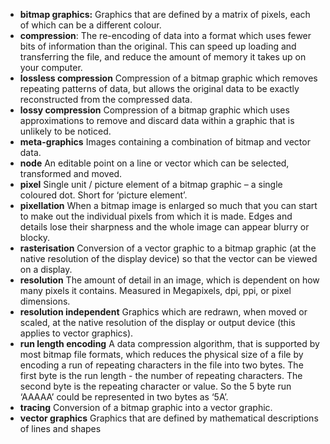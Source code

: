 - **bitmap graphics:**
Graphics that are defined by a matrix of pixels, each of which can be a different colour.
- **compression**:
The re-encoding of data into a format which uses fewer bits of information than the original. This can speed up loading and transferring the file, and reduce the amount of memory it takes up on your computer.
- **lossless compression**
Compression of a bitmap graphic which removes repeating patterns of data, but allows the original data to be exactly reconstructed from the compressed data.
- **lossy compression**
Compression of a bitmap graphic which uses approximations to remove and discard data within a graphic that is unlikely to be noticed.
- **meta-graphics**
Images containing a combination of bitmap and vector data.
- **node**
An editable point on a line or vector which can be selected, transformed and moved.
- **pixel**
Single unit / picture element of a bitmap graphic – a single coloured dot. Short for ‘picture element’.
- **pixellation**
When a bitmap image is enlarged so much that you can start to make out the individual pixels from which it is made. Edges and details lose their sharpness and the whole image can appear blurry or blocky.
- **rasterisation**
Conversion of a vector graphic to a bitmap graphic (at the native resolution of the display device) so that the vector can be viewed on a display.
- **resolution**
The amount of detail in an image, which is dependent on how many pixels it contains. Measured in Megapixels, dpi, ppi, or pixel dimensions.
- **resolution independent**
Graphics which are redrawn, when moved or scaled, at the native resolution of the display or output device (this applies to vector graphics).
- **run length encoding**
A data compression algorithm, that is supported by most bitmap file formats, which reduces the physical size of a file by encoding a run of repeating characters in the file into two bytes. The first byte is the run length - the number of repeating characters. The second byte is the repeating character or value. So the 5 byte run ‘AAAAA’ could be represented in two bytes as ‘5A’.
- **tracing**
Conversion of a bitmap graphic into a vector graphic.
- **vector graphics**
Graphics that are defined by mathematical descriptions of lines and shapes